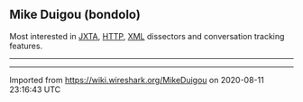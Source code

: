 ## Mike Duigou (bondolo)

Most interested in [JXTA](/JXTA), [HTTP](/HTTP), [XML](/XML) dissectors and conversation tracking features.

-----

---

Imported from https://wiki.wireshark.org/MikeDuigou on 2020-08-11 23:16:43 UTC
